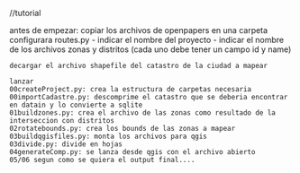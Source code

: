 //tutorial

antes de empezar:
    copiar los archivos de openpapers en una carpeta
    configurara routes.py
    - indicar el nombre del proyecto
    - indicar el nombre de los archivos zonas y distritos (cada uno debe tener un campo id y name)

    decargar el archivo shapefile del catastro de la ciudad a mapear

    lanzar
    00createProject.py: crea la estructura de carpetas necesaria
    00importCadastre.py: descomprime el catastro que se deberia encontrar en datain y lo convierte a sqlite
    01buildzones.py: crea el archivo de las zonas como resultado de la interseccion con distritos
    02rotatebounds.py: crea los bounds de las zonas a mapear
    03buildqgisfiles.py: monta los archivos para qgis
    03divide.py: divide en hojas
    04generateComp.py: se lanza desde qgis con el archivo abierto
    05/06 segun como se quiera el output final....
